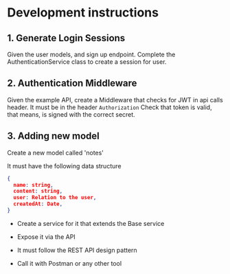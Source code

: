 # Development instructions

## 1. Generate Login Sessions

Given the user models, and sign up endpoint. Complete the AuthenticationService class to create a session for user.

## 2. Authentication Middleware

Given the example API, create a Middleware that checks for JWT in api calls header.
It must be in the header `Authorization`
Check that token is valid, that means, is signed with the correct secret.

## 3. Adding new model

Create a new model called 'notes'

It must have the following data structure

```json
{
  name: string,
  content: string,
  user: Relation to the user,
  createdAt: Date,
}
```

- Create a service for it that extends the Base service

- Expose it via the API

- It must follow the REST API design pattern

- Call it with Postman or any other tool
